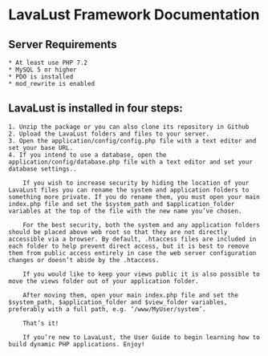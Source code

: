 # LavaLust Framework Documentation

## Server Requirements
	* At least use PHP 7.2
	* MySQL 5 or higher
	* PDO is installed
	* mod_rewrite is enabled

## LavaLust is installed in four steps:
	1. Unzip the package or you can also clone its repository in Github
	2. Upload the LavaLust folders and files to your server.
	3. Open the application/config/config.php file with a text editor and set your base URL.
	4. If you intend to use a database, open the application/config/database.php file with a text editor and set your database settings..

```
	If you wish to increase security by hiding the location of your LavaLust files you can rename the system and application folders to something more private. If you do rename them, you must open your main index.php file and set the $system_path and $application_folder variables at the top of the file with the new name you’ve chosen.

	For the best security, both the system and any application folders should be placed above web root so that they are not directly accessible via a browser. By default, .htaccess files are included in each folder to help prevent direct access, but it is best to remove them from public access entirely in case the web server configuration changes or doesn’t abide by the .htaccess.

	If you would like to keep your views public it is also possible to move the views folder out of your application folder.

	After moving them, open your main index.php file and set the $system_path, $application_folder and $view_folder variables, preferably with a full path, e.g. ‘/www/MyUser/system’.

	That’s it!

	If you’re new to LavaLust, the User Guide to begin learning how to build dynamic PHP applications. Enjoy!
```


